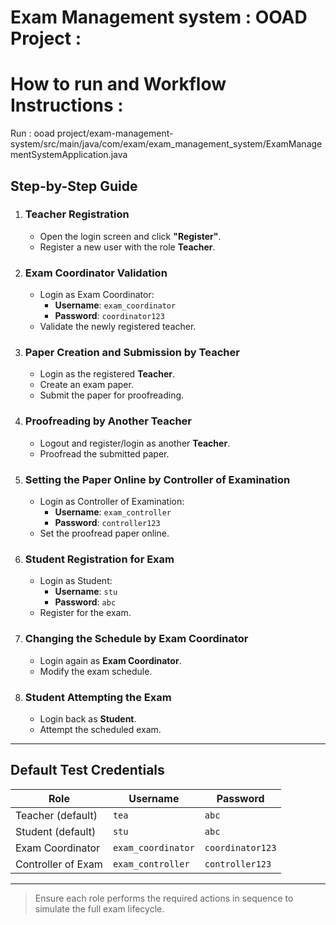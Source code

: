 # Exam Management system : OOAD Project :

# How to run and Workflow Instructions : 

Run : ooad project/exam-management-system/src/main/java/com/exam/exam_management_system/ExamManagementSystemApplication.java
## Step-by-Step Guide

1. ### Teacher Registration
   - Open the login screen and click **"Register"**.
   - Register a new user with the role **Teacher**.

2. ### Exam Coordinator Validation
   - Login as Exam Coordinator:
     - **Username**: `exam_coordinator`
     - **Password**: `coordinator123`
   - Validate the newly registered teacher.

3. ### Paper Creation and Submission by Teacher
   - Login as the registered **Teacher**.
   - Create an exam paper.
   - Submit the paper for proofreading.

4. ### Proofreading by Another Teacher
   - Logout and register/login as another **Teacher**.
   - Proofread the submitted paper.

5. ### Setting the Paper Online by Controller of Examination
   - Login as Controller of Examination:
     - **Username**: `exam_controller`
     - **Password**: `controller123`
   - Set the proofread paper online.

6. ### Student Registration for Exam
   - Login as Student:
     - **Username**: `stu`
     - **Password**: `abc`
   - Register for the exam.

7. ### Changing the Schedule by Exam Coordinator
   - Login again as **Exam Coordinator**.
   - Modify the exam schedule.

8. ### Student Attempting the Exam
   - Login back as **Student**.
   - Attempt the scheduled exam.

---

## Default Test Credentials

| Role                  | Username            | Password         |
|-----------------------|---------------------|------------------|
| Teacher (default)     | `tea`               | `abc`            |
| Student (default)     | `stu`               | `abc`            |
| Exam Coordinator      | `exam_coordinator`  | `coordinator123` |
| Controller of Exam    | `exam_controller`   | `controller123`  |

---

> Ensure each role performs the required actions in sequence to simulate the full exam lifecycle.


